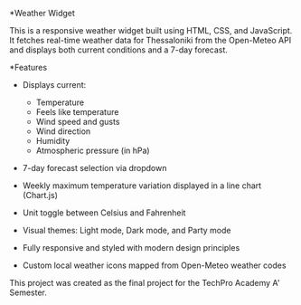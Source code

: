 \*Weather Widget

This is a responsive weather widget built using HTML, CSS, and JavaScript. It fetches real-time weather data for Thessaloniki from the Open-Meteo API and displays both current conditions and a 7-day forecast.

\*Features

- Displays current:

  - Temperature
  - Feels like temperature
  - Wind speed and gusts
  - Wind direction
  - Humidity
  - Atmospheric pressure (in hPa)

- 7-day forecast selection via dropdown
- Weekly maximum temperature variation displayed in a line chart (Chart.js)
- Unit toggle between Celsius and Fahrenheit
- Visual themes: Light mode, Dark mode, and Party mode
- Fully responsive and styled with modern design principles
- Custom local weather icons mapped from Open-Meteo weather codes

This project was created as the final project for the TechPro Academy A' Semester.
